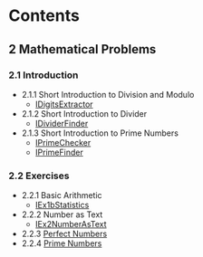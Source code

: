 # Contents

## 2 Mathematical Problems

### 2.1 Introduction

* 2.1.1 Short Introduction to Division and Modulo
  * [IDigitsExtractor](src/main/kotlin/c02math/p0201intro/IDigitsExtractor.kt)
* 2.1.2 Short Introduction to Divider
  * [IDividerFinder](src/main/kotlin/c02math/p0201intro/IDividerFinder.kt)
* 2.1.3 Short Introduction to Prime Numbers
  * [IPrimeChecker](src/main/kotlin/c02math/p0201intro/IPrimeChecker.kt)
  * [IPrimeFinder](src/main/kotlin/c02math/p0201intro/IPrimeFinder.kt)

### 2.2 Exercises

* 2.2.1 Basic Arithmetic
  * [IEx1bStatistics](src/main/kotlin/c02math/p0202exercises/IEx1bStatistics.kt)
* 2.2.2 Number as Text
  * [IEx2NumberAsText](src/main/kotlin/c02math/p0202exercises/IEx2NumberAsText.kt)
* 2.2.3 [Perfect Numbers](src/main/kotlin/c02math/p0202exercises/IEx3PerfectNumbers.kt)
* 2.2.4 [Prime Numbers](src/main/kotlin/c02math/p0202exercises/IEx4PrimeNumbers.kt)
